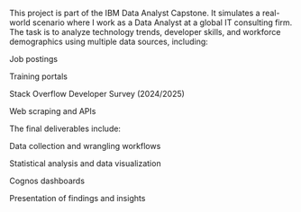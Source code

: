 This project is part of the IBM Data Analyst Capstone. It simulates a real-world scenario where I work as a Data Analyst at a global IT consulting firm. The task is to analyze technology trends, developer skills, and workforce demographics using multiple data sources, including:

Job postings

Training portals

Stack Overflow Developer Survey (2024/2025)

Web scraping and APIs

The final deliverables include:

Data collection and wrangling workflows

Statistical analysis and data visualization

Cognos dashboards

Presentation of findings and insights
